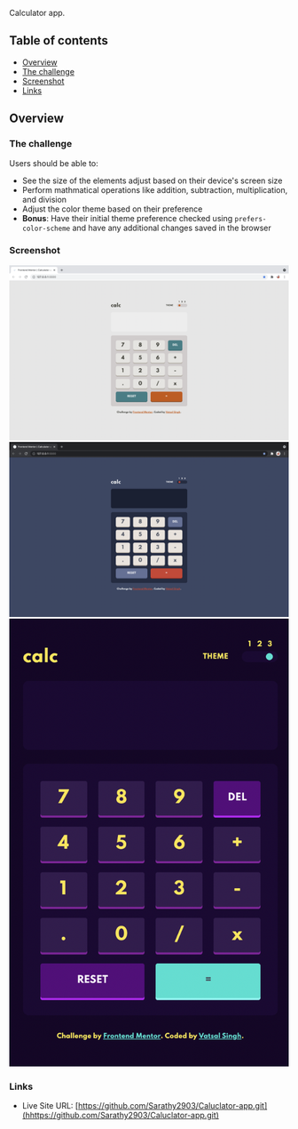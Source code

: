 Calculator app.

## Table of contents

  - [Overview](#overview)
  - [The challenge](#the-challenge)
  - [Screenshot](#screenshot)
  - [Links](#links)

## Overview

### The challenge

Users should be able to:

- See the size of the elements adjust based on their device's screen size
- Perform mathmatical operations like addition, subtraction, multiplication, and division
- Adjust the color theme based on their preference
- **Bonus**: Have their initial theme preference checked using `prefers-color-scheme` and have any additional changes saved in the browser

### Screenshot

![](./screenshots/screenshot-d-l.png)
![](./screenshots/screenshot-d-d.png)
![](./screenshots/screenshot-m.png)

### Links

- Live Site URL: [https://github.com/Sarathy2903/Caluclator-app.git](hhttps://github.com/Sarathy2903/Caluclator-app.git)
